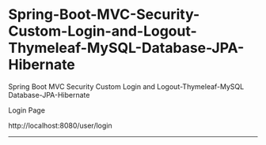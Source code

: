 # Spring-Boot-MVC-Security-Custom-Login-and-Logout-Thymeleaf-MySQL-Database-JPA-Hibernate

Spring Boot MVC Security Custom Login and Logout-Thymeleaf-MySQL Database-JPA-Hibernate

Login Page

http://localhost:8080/user/login

----------------------------------------------------------------------------
